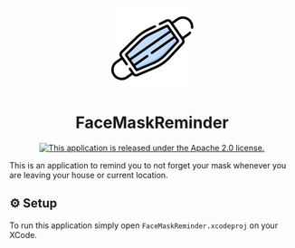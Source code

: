 <p align="center">
  <img src="https://github.com/gabcoelho/FaceMaskReminder/blob/main/FaceMaskReminder/Configs/Assets.xcassets/AppIcon.appiconset/1024.png" width="145" height="145" />
</p>

<h1 align="center">FaceMaskReminder</h1>

<p align="center">
  <a href="https://github.com/gabcoelho/FaceMaskReminder/blob/main/LICENSE.md">
    <img src="https://img.shields.io/badge/License-Apache%202.0-blue.svg" alt="This application is released under the Apache 2.0 license." />
  </a>
</p>

This is an application to remind you to not forget your mask whenever you are leaving your house or current location. 

## ⚙️ Setup

To run this application simply open `FaceMaskReminder.xcodeproj` on your XCode. 
